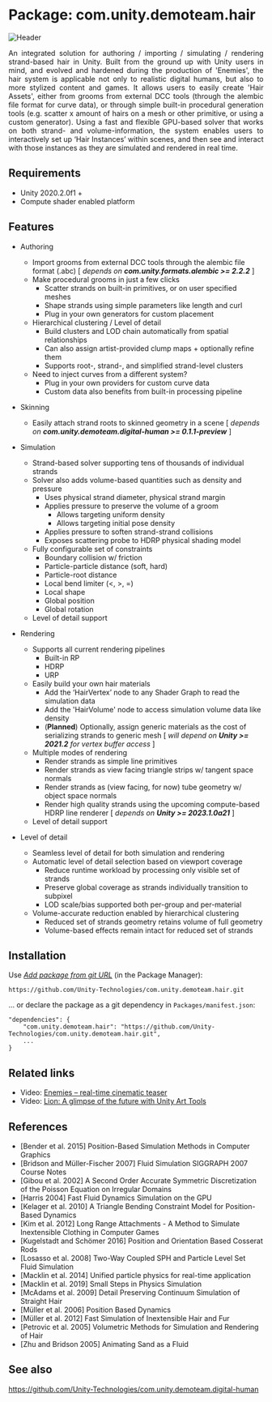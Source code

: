 
# Package: com.unity.demoteam.hair

![Header](Documentation~/Images/header_crop.png)

<div align="justify">An integrated solution for authoring / importing / simulating / rendering strand-based hair in Unity. Built from the ground up with Unity users in mind, and evolved and hardened during the production of 'Enemies', the hair system is applicable not only to realistic digital humans, but also to more stylized content and games. It allows users to easily create 'Hair Assets', either from grooms from external DCC tools (through the alembic file format for curve data), or through simple built-in procedural generation tools (e.g. scatter x amount of hairs on a mesh or other primitive, or using a custom generator). Using a fast and flexible GPU-based solver that works on both strand- and volume-information, the system enables users to interactively set up ‘Hair Instances’ within scenes, and then see and interact with those instances as they are simulated and rendered in real time.</div>


## Requirements

- Unity 2020.2.0f1 +
- Compute shader enabled platform


## Features

* Authoring
	+ Import grooms from external DCC tools through the alembic file format (.abc)
	[ *depends on **com.unity.formats.alembic >= 2.2.2*** ]
	+ Make procedural grooms in just a few clicks
		- Scatter strands on built-in primitives, or on user specified meshes
		- Shape strands using simple parameters like length and curl
		- Plug in your own generators for custom placement
	+ Hierarchical clustering / Level of detail
		- Build clusters and LOD chain automatically from spatial relationships
		- Can also assign artist-provided clump maps + optionally refine them
		- Supports root-, strand-, and simplified strand-level clusters
	+ Need to inject curves from a different system?
		- Plug in your own providers for custom curve data
		- Custom data also benefits from built-in processing pipeline
		
* Skinning
	+ Easily attach strand roots to skinned geometry in a scene
	[ *depends on **com.unity.demoteam.digital-human >= 0.1.1-preview*** ]

* Simulation
	+ Strand-based solver supporting tens of thousands of individual strands
	+ Solver also adds volume-based quantities such as density and pressure
		- Uses physical strand diameter, physical strand margin
		- Applies pressure to preserve the volume of a groom
			- Allows targeting uniform density
			- Allows targeting initial pose density
		- Applies pressure to soften strand-strand collisions
		- Exposes scattering probe to HDRP physical shading model
	+ Fully configurable set of constraints
		- Boundary collision w/ friction
		- Particle-particle distance (soft, hard)
		- Particle-root distance
		- Local bend limiter (<, >, =)
		- Local shape
		- Global position
		- Global rotation
	+ Level of detail support

* Rendering
	+ Supports all current rendering pipelines
		- Built-in RP
		- HDRP
		- URP
	+ Easily build your own hair materials
		- Add the ‘HairVertex’ node to any Shader Graph to read the simulation data
		- Add the 'HairVolume' node to access simulation volume data like density
		- (**Planned**) Optionally, assign generic materials as the cost of serializing strands to generic mesh
		[ *will depend on **Unity >= 2021.2** for vertex buffer access* ]
	+ Multiple modes of rendering
		- Render strands as simple line primitives
		- Render strands as view facing triangle strips w/ tangent space normals
		- Render strands as (view facing, for now) tube geometry w/ object space normals
		- Render high quality strands using the upcoming compute-based HDRP line renderer
		[ *depends on **Unity >= 2023.1.0a21*** ]
	+ Level of detail support

* Level of detail
	+ Seamless level of detail for both simulation and rendering
	+ Automatic level of detail selection based on viewport coverage
		- Reduce runtime workload by processing only visible set of strands
		- Preserve global coverage as strands individually transition to subpixel
		- LOD scale/bias supported both per-group and per-material
	+ Volume-accurate reduction enabled by hierarchical clustering
		- Reduced set of strands geometry retains volume of full geometry
		- Volume-based effects remain intact for reduced set of strands

## Installation

Use [*Add package from git URL*](https://docs.unity3d.com/Manual/upm-ui-giturl.html) (in the Package Manager): 

```https://github.com/Unity-Technologies/com.unity.demoteam.hair.git```

... or declare the package as a git dependency in `Packages/manifest.json`:

```
"dependencies": {
    "com.unity.demoteam.hair": "https://github.com/Unity-Technologies/com.unity.demoteam.hair.git",
    ...
}
```


## Related links

- Video: [Enemies – real-time cinematic teaser](https://www.youtube.com/watch?v=eXYUNrgqWUU)
- Video: [Lion: A glimpse of the future with Unity Art Tools](https://www.youtube.com/watch?v=KpPx_lvthBQ)


## References

- [Bender et al. 2015] Position-Based Simulation Methods in Computer Graphics
- [Bridson and Müller-Fischer 2007] Fluid Simulation SIGGRAPH 2007 Course Notes
- [Gibou et al. 2002] A Second Order Accurate Symmetric Discretization of the Poisson Equation on Irregular Domains	
- [Harris 2004] Fast Fluid Dynamics Simulation on the GPU
- [Kelager et al. 2010] A Triangle Bending Constraint Model for Position-Based Dynamics
- [Kim et al. 2012] Long Range Attachments - A Method to Simulate Inextensible Clothing in Computer Games
- [Kugelstadt and Schömer 2016] Position and Orientation Based Cosserat Rods
- [Losasso et al. 2008] Two-Way Coupled SPH and Particle Level Set Fluid Simulation
- [Macklin et al. 2014] Unified particle physics for real-time application
- [Macklin et al. 2019] Small Steps in Physics Simulation
- [McAdams et al. 2009] Detail Preserving Continuum Simulation of Straight Hair
- [Müller et al. 2006] Position Based Dynamics
- [Müller et al. 2012] Fast Simulation of Inextensible Hair and Fur
- [Petrovic et al. 2005] Volumetric Methods for Simulation and Rendering of Hair
- [Zhu and Bridson 2005] Animating Sand as a Fluid


## See also

https://github.com/Unity-Technologies/com.unity.demoteam.digital-human
